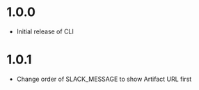 # 1.0.0

- Initial release of CLI

# 1.0.1

- Change order of SLACK_MESSAGE to show Artifact URL first
